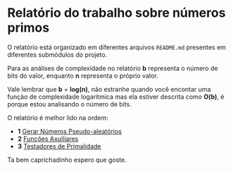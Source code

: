 # Relatório do trabalho sobre números primos

O relatório está organizado em diferentes arquivos `README.md` presentes em diferentes submódulos do projeto.

Para as análises de complexidade no relatório **b** representa o número de bits do valor, enquanto **n** representa o próprio valor.

Vale lembrar que **b** = **log(n)**, não estranhe quando você encontar uma função de complexidade logaritmica mas ela estiver descrita como **O(b)**, é porque estou analisando o número de bits.

O relatório é melhor lido na ordem:

- **1** [Gerar Números Pseudo-aleatórios](https://github.com/bnmfw/Seguranca/blob/main/rng/README.md)
- **2** [Funções Axuiliares](https://github.com/bnmfw/Seguranca/blob/main/utils/README.md)
- **3** [Testadores de Primalidade](https://github.com/bnmfw/Seguranca/blob/main/primes/README.md)

Ta bem caprichadinho espero que goste.
